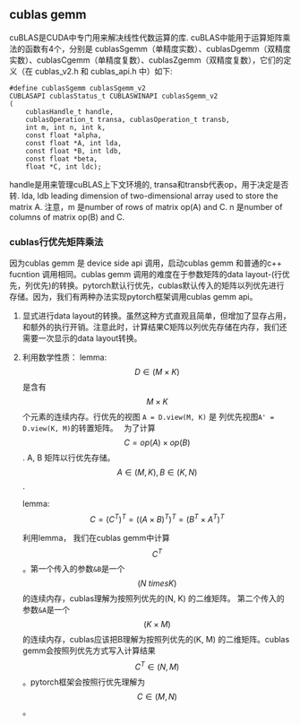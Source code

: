 ## cublas gemm
 cuBLAS是CUDA中专门用来解决线性代数运算的库. cuBLAS中能用于运算矩阵乘法的函数有4个，分别是 cublasSgemm（单精度实数）、cublasDgemm（双精度实数）、cublasCgemm（单精度复数）、cublasZgemm（双精度复数），它们的定义（在 cublas_v2.h 和 cublas_api.h 中）如下:
``` 
#define cublasSgemm cublasSgemm_v2
CUBLASAPI cublasStatus_t CUBLASWINAPI cublasSgemm_v2
(
    cublasHandle_t handle,
    cublasOperation_t transa, cublasOperation_t transb,
    int m, int n, int k,
    const float *alpha,
    const float *A, int lda,
    const float *B, int ldb,
    const float *beta,
    float *C, int ldc);
``` 

handle是用来管理cuBLAS上下文环境的, transa和transb代表op，用于决定是否转. lda, ldb leading dimension of two-dimensional array used to store the matrix A. 注意，m 是number of rows of matrix op(A) and C. n 是number of columns of matrix op(B) and C.

### cublas行优先矩阵乘法

因为cublas gemm 是 device side api 调用，启动cublas gemm 和普通的c++ fucntion 调用相同。cublas gemm 调用的难度在于参数矩阵的data layout-(行优先，列优先)的转换。pytorch默认行优先，cublas默认传入的矩阵以列优先进行存储。因为，我们有两种办法实现pytorch框架调用cublas gemm api。

1. 显式进行data layout的转换。虽然这种方式直观且简单，但增加了显存占用，和额外的执行开销。注意此时，计算结果C矩阵以列优先存储在内存，我们还需要一次显示的data layout转换。
2. 利用数学性质：
   lemma: $$D \in (M \times K)$$ 是含有 $$M \times K$$ 个元素的连续内存。行优先的视图 `A = D.view(M, K)` 是 列优先视图`A' = D.view(K, M)`的转置矩阵。　 
   为了计算 $$C = op(A) \times op(B)$$. A, B 矩阵以行优先存储。$$A \in (M, K), B \in (K, N) $$.
   
   lemma: $$C = (C^T)^T = ((A \times B)^T)^T = (B^T \times A^T)^T$$  
    
   利用lemma， 我们在cublas gemm中计算 $$C^T$$。第一个传入的参数`&B`是一个$$(N \ times K)$$的连续内存，cublas理解为按照列优先的(N, K) 的二维矩阵。 第二个传入的参数`&A`是一个$$(K \times M)$$的连续内存，cublas应该把B理解为按照列优先的(K, M) 的二维矩阵。cublas gemm会按照列优先方式写入计算结果$$C^T \in (N, M)$$。pytorch框架会按照行优先理解为 $$C \in (M, N)$$。 

    


